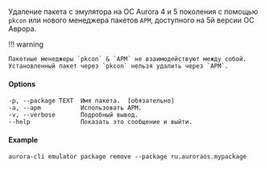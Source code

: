 Удаление пакета с эмулятора на ОС Aurora 4 и 5 поколения с помощью `pkcon`
или нового менеджера пакетов `APM`, доступного на 5й версии ОС Аврора.

!!! warning

    Пакетные менеджеры `pkcon` & `APM` не взаимодействуют между собой. Установленный пакет через `pkcon` нельзя удалить через `APM`.

#### Options

```shell
-p, --package TEXT  Имя пакета.  [обязательно]
-a, --apm           Использовать APM.
-v, --verbose       Подробный вывод.
--help              Показать это сообщение и выйти.
```

#### Example

```shell
aurora-cli emulator package remove --package ru.auroraos.mypackage
```
